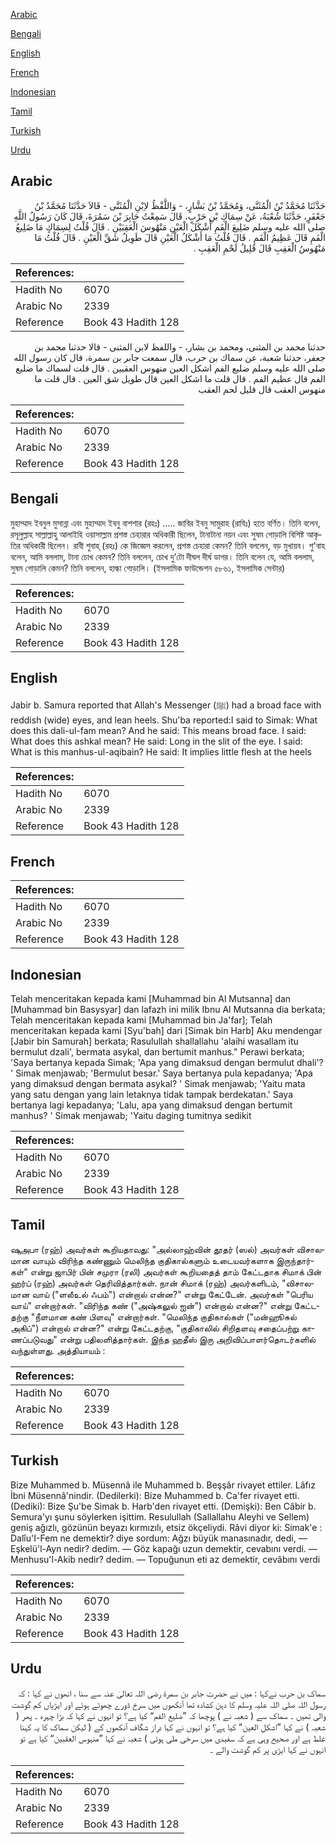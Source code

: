 [Arabic](#arabic)

[Bengali](#bengali)

[English](#english)

[French](#french)

[Indonesian](#indonesian)

[Tamil](#tamil)

[Turkish](#turkish)

[Urdu](#urdu)

## Arabic


<div dir="rtl" lang="ar" style={{fontSize:'larger',backgroundColor:'#f8f9fa',padding:20}}>
حَدَّثَنَا مُحَمَّدُ بْنُ الْمُثَنَّى، وَمُحَمَّدُ بْنُ بَشَّارٍ، - وَاللَّفْظُ لاِبْنِ الْمُثَنَّى - قَالاَ حَدَّثَنَا مُحَمَّدُ بْنُ جَعْفَرٍ، حَدَّثَنَا شُعْبَةُ، عَنْ سِمَاكِ بْنِ حَرْبٍ، قَالَ سَمِعْتُ جَابِرَ بْنَ سَمُرَةَ، قَالَ كَانَ رَسُولُ اللَّهِ صلى الله عليه وسلم ضَلِيعَ الْفَمِ أَشْكَلَ الْعَيْنِ مَنْهُوسَ الْعَقِبَيْنِ ‏.‏ قَالَ قُلْتُ لِسِمَاكٍ مَا ضَلِيعُ الْفَمِ قَالَ عَظِيمُ الْفَمِ ‏.‏ قَالَ قُلْتُ مَا أَشْكَلُ الْعَيْنِ قَالَ طَوِيلُ شَقِّ الْعَيْنِ ‏.‏ قَالَ قُلْتُ مَا مَنْهُوسُ الْعَقِبِ قَالَ قَلِيلُ لَحْمِ الْعَقِبِ ‏.‏
</div>
<div style={{backgroundColor:'#f8f9fa',padding:20, marginBottom: 10}}><table> <thead> <tr> <th>References:</th> <th></th> </tr> </thead> <tbody><tr><td>Hadith No</td><td>6070</td></tr><tr><td>Arabic No</td><td>2339</td></tr><tr><td>Reference</td><td>Book 43 Hadith 128</td></tr></tbody></table></div>


<div dir="rtl" lang="ar" style={{fontSize:'larger',backgroundColor:'#f8f9fa',padding:20}}>
حدثنا محمد بن المثنى، ومحمد بن بشار، - واللفظ لابن المثنى - قالا حدثنا محمد بن جعفر، حدثنا شعبة، عن سماك بن حرب، قال سمعت جابر بن سمرة، قال كان رسول الله صلى الله عليه وسلم ضليع الفم اشكل العين منهوس العقبين . قال قلت لسماك ما ضليع الفم قال عظيم الفم . قال قلت ما اشكل العين قال طويل شق العين . قال قلت ما منهوس العقب قال قليل لحم العقب
</div>
<div style={{backgroundColor:'#f8f9fa',padding:20, marginBottom: 10}}><table> <thead> <tr> <th>References:</th> <th></th> </tr> </thead> <tbody><tr><td>Hadith No</td><td>6070</td></tr><tr><td>Arabic No</td><td>2339</td></tr><tr><td>Reference</td><td>Book 43 Hadith 128</td></tr></tbody></table></div>

## Bengali


<div dir="ltr" lang="bn" style={{fontSize:'larger',backgroundColor:'#f8f9fa',padding:20}}>
মুহাম্মাদ ইবনুল মুসান্না এবং মুহাম্মাদ ইবনু বাশশার (রহঃ) ..... জাবির ইবনু সামুরাহ (রাযিঃ) হতে বর্ণিত। তিনি বলেন, রসূলুল্লাহ সাল্লাল্লাহু আলাইহি ওয়াসাল্লাম প্রশস্ত চেহারার অধিকারী ছিলেন, টানাটানা নয়ন এবং সুষম গোড়ালি বিশিষ্ট আকৃতির অধিকারী ছিলেন। রাবী শুবাহ্ (রহঃ) কে জিজ্ঞেস করলেন, প্রশস্ত চেহারা কেমন? তিনি বললেন, বড় মুখায়ব। শু'বাহ বলেন, আমি বললাম, টানা চোখ কেমন? তিনি বললেন, চোখ দু’টো দীঘল দীর্ঘ ডাগর। তিনি বলেন যে, আমি বললাম, সুষম গোড়ালি কেমন? তিনি বললেন, হাল্কা গোড়ালি। (ইসলামিক ফাউন্ডেশন ৫৮৬১, ইসলামিক সেন্টার)
</div>
<div style={{backgroundColor:'#f8f9fa',padding:20, marginBottom: 10}}><table> <thead> <tr> <th>References:</th> <th></th> </tr> </thead> <tbody><tr><td>Hadith No</td><td>6070</td></tr><tr><td>Arabic No</td><td>2339</td></tr><tr><td>Reference</td><td>Book 43 Hadith 128</td></tr></tbody></table></div>

## English


<div dir="ltr" lang="en" style={{fontSize:'larger',backgroundColor:'#f8f9fa',padding:20}}>
Jabir b. Samura reported that Allah's Messenger (ﷺ) had a broad face with reddish (wide) eyes, and lean heels. Shu'ba reported:I said to Simak: What does this dali-ul-fam mean? And he said: This means broad face. I said: What does this ashkal mean? He said: Long in the slit of the eye. I said: What is this manhus-ul-aqibain? He said: It implies little flesh at the heels
</div>
<div style={{backgroundColor:'#f8f9fa',padding:20, marginBottom: 10}}><table> <thead> <tr> <th>References:</th> <th></th> </tr> </thead> <tbody><tr><td>Hadith No</td><td>6070</td></tr><tr><td>Arabic No</td><td>2339</td></tr><tr><td>Reference</td><td>Book 43 Hadith 128</td></tr></tbody></table></div>

## French


<div dir="ltr" lang="fr" style={{fontSize:'larger',backgroundColor:'#f8f9fa',padding:20}}>

</div>
<div style={{backgroundColor:'#f8f9fa',padding:20, marginBottom: 10}}><table> <thead> <tr> <th>References:</th> <th></th> </tr> </thead> <tbody><tr><td>Hadith No</td><td>6070</td></tr><tr><td>Arabic No</td><td>2339</td></tr><tr><td>Reference</td><td>Book 43 Hadith 128</td></tr></tbody></table></div>

## Indonesian


<div dir="ltr" lang="id" style={{fontSize:'larger',backgroundColor:'#f8f9fa',padding:20}}>
Telah menceritakan kepada kami [Muhammad bin Al Mutsanna] dan [Muhammad bin Basysyar] dan lafazh ini milik Ibnu Al Mutsanna dia berkata; Telah menceritakan kepada kami [Muhammad bin Ja'far]; Telah menceritakan kepada kami [Syu'bah] dari [Simak bin Harb] Aku mendengar [Jabir bin Samurah] berkata; Rasulullah shallallahu 'alaihi wasallam itu bermulut dzali', bermata asykal, dan bertumit manhus." Perawi berkata; 'Saya bertanya kepada Simak; 'Apa yang dimaksud dengan bermulut dhali'? ' Simak menjawab; 'Bermulut besar.' Saya bertanya pula kepadanya; 'Apa yang dimaksud dengan bermata asykal? ' Simak menjawab; 'Yaitu mata yang satu dengan yang lain letaknya tidak tampak berdekatan.' Saya bertanya lagi kepadanya; 'Lalu, apa yang dimaksud dengan bertumit manhus? ' Simak menjawab; 'Yaitu daging tumitnya sedikit
</div>
<div style={{backgroundColor:'#f8f9fa',padding:20, marginBottom: 10}}><table> <thead> <tr> <th>References:</th> <th></th> </tr> </thead> <tbody><tr><td>Hadith No</td><td>6070</td></tr><tr><td>Arabic No</td><td>2339</td></tr><tr><td>Reference</td><td>Book 43 Hadith 128</td></tr></tbody></table></div>

## Tamil


<div dir="ltr" lang="ta" style={{fontSize:'larger',backgroundColor:'#f8f9fa',padding:20}}>
ஷுஅபா (ரஹ்) அவர்கள் கூறியதாவது: "அல்லாஹ்வின் தூதர் (ஸல்) அவர்கள் விசாலமான வாயும் விரிந்த கண்ணும் மெலிந்த குதிகால்களும் உடையவர்களாக இருந்தார்கள்" என்று ஜாபிர் பின் சமுரா (ரலி) அவர்கள் கூறியதைத் தாம் கேட்டதாக சிமாக் பின் ஹர்ப் (ரஹ்) அவர்கள் தெரிவித்தார்கள். நான் சிமாக் (ரஹ்) அவர்களிடம், "விசாலமான வாய் ("ளலீஉல் ஃபம்") என்றால் என்ன?" என்று கேட்டேன். அவர்கள் "பெரிய வாய்" என்றார்கள். "விரிந்த கண் ("அஷ்கலுல் ஐன்") என்றால் என்ன?" என்று கேட்டதற்கு "நீளமான கண் பிளவு" என்றார்கள். "மெலிந்த குதிகால்கள் ("மன்ஹூசுல் அகிப்") என்றால் என்ன?" என்று கேட்டதற்கு, "குதிகாலில் சிறிதளவு சதைப்பற்று காணப்படுவது" என்று பதிலளித்தார்கள். இந்த ஹதீஸ் இரு அறிவிப்பாளர்தொடர்களில் வந்துள்ளது. அத்தியாயம் :
</div>
<div style={{backgroundColor:'#f8f9fa',padding:20, marginBottom: 10}}><table> <thead> <tr> <th>References:</th> <th></th> </tr> </thead> <tbody><tr><td>Hadith No</td><td>6070</td></tr><tr><td>Arabic No</td><td>2339</td></tr><tr><td>Reference</td><td>Book 43 Hadith 128</td></tr></tbody></table></div>

## Turkish


<div dir="ltr" lang="tr" style={{fontSize:'larger',backgroundColor:'#f8f9fa',padding:20}}>
Bize Muhammed b. Müsennâ ile Muhammed b. Beşşâr rivayet ettiler. Lâfız İbni Müsennâ'nindir. (Dedilerki): Bize Muhammed b. Ca'fer rivayet etti. (Dediki): Bize Şu'be Simak b. Harb'den rivayet etti. (Demişki): Ben Câbir b. Semura'yı şunu söylerken işittim. Resulullah (Sallallahu Aleyhi ve Sellem) geniş ağızlı, gözünün beyazı kırmızılı, etsiz ökçeliydi. Râvi diyor ki: Simak'e : Dalîu'I-Fem ne demektir? diye sordum: Ağzı büyük manasınadır, dedi, — Eşkelü'l-Ayn nedir? dedim. — Göz kapağı uzun demektir, cevabını verdi. — Menhusu'l-Akib nedir? dedim. — Topuğunun eti az demektir, cevâbını verdi
</div>
<div style={{backgroundColor:'#f8f9fa',padding:20, marginBottom: 10}}><table> <thead> <tr> <th>References:</th> <th></th> </tr> </thead> <tbody><tr><td>Hadith No</td><td>6070</td></tr><tr><td>Arabic No</td><td>2339</td></tr><tr><td>Reference</td><td>Book 43 Hadith 128</td></tr></tbody></table></div>

## Urdu


<div dir="rtl" lang="ur" style={{fontSize:'larger',backgroundColor:'#f8f9fa',padding:20}}>
سماک بن حرب نےکہا : میں نے حضرت جابر بن سمرۃ رضی اللہ تعالیٰ عنہ سے سنا ، انھوں نے کہا : کہ رسول اللہ صلی اللہ علیہ وسلم کا دہن کشادہ تھا آنکھوں میں سرخ ڈورے چھوٹے ہوئے اور ایڑیاں کم گوشت والی تھیں ۔ سماک سے ( شعبہ نے ) پوچھا کہ ”ضلیع الفم“ کیا ہے؟ تو انہوں نے کہا کہ بڑا چہرہ ۔ پھر ( شعبہ ) نے کہا ”اشکل العین“ کیا ہے؟ تو انہوں نے کہا دراز شگاف آنکھوں کے ( لیکن سماک کا یہ کہنا غلط ہے اور صحیح وہی ہے کہ سفیدی میں سرخی ملی ہوئی ) شعبہ نے کہا ”منہوس العقبین“ کیا ہے تو انہوں نے کہا ایڑی پر کم گوشت والے ۔
</div>
<div style={{backgroundColor:'#f8f9fa',padding:20, marginBottom: 10}}><table> <thead> <tr> <th>References:</th> <th></th> </tr> </thead> <tbody><tr><td>Hadith No</td><td>6070</td></tr><tr><td>Arabic No</td><td>2339</td></tr><tr><td>Reference</td><td>Book 43 Hadith 128</td></tr></tbody></table></div>